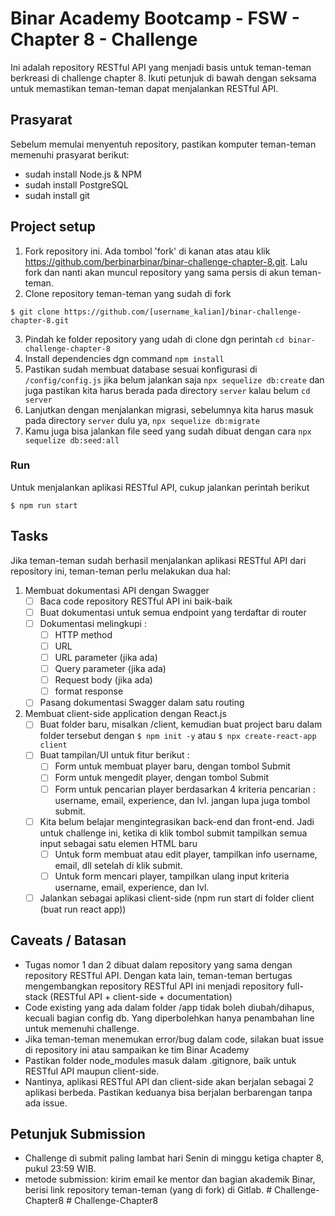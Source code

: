 # Binar Academy Bootcamp - FSW - Chapter 8 - Challenge

Ini adalah repository RESTful API yang menjadi basis untuk teman-teman berkreasi di challenge chapter 8. Ikuti petunjuk di bawah dengan seksama untuk memastikan teman-teman dapat menjalankan RESTful API.

## Prasyarat
Sebelum memulai menyentuh repository, pastikan komputer teman-teman memenuhi prasyarat berikut:
- sudah install Node.js & NPM
- sudah install PostgreSQL
- sudah install git

## Project setup
1. Fork repository ini. Ada tombol 'fork' di kanan atas atau klik https://github.com/berbinarbinar/binar-challenge-chapter-8.git. Lalu fork dan nanti akan muncul repository yang sama persis di akun teman-teman.
2. Clone repository teman-teman yang sudah di fork 

```
$ git clone https://github.com/[username_kalian]/binar-challenge-chapter-8.git
```

3. Pindah ke folder repository yang udah di clone dgn perintah 
`cd binar-challenge-chapter-8`
4.  Install dependencies dgn command `npm install`
5.   Pastikan sudah membuat database sesuai konfigurasi di `/config/config.js` jika belum jalankan saja `npx sequelize db:create` dan juga pastikan kita harus berada pada directory `server` kalau belum `cd server`
6.   Lanjutkan dengan menjalankan migrasi, sebelumnya kita harus masuk pada directory `server` dulu ya, `npx sequelize db:migrate`
7.   Kamu juga bisa jalankan file seed yang sudah dibuat dengan cara `npx sequelize db:seed:all`
### Run
Untuk menjalankan aplikasi RESTful API, cukup jalankan perintah berikut
```
$ npm run start
```

## Tasks
Jika teman-teman sudah berhasil menjalankan aplikasi RESTful API dari repository ini, teman-teman perlu melakukan dua hal:
1. Membuat dokumentasi API dengan Swagger
    - [ ] Baca code repository RESTful API ini baik-baik
    - [ ] Buat dokumentasi untuk semua endpoint yang terdaftar di router
    - [ ] Dokumentasi melingkupi : 
        - [ ] HTTP method
        - [ ] URL
        - [ ] URL parameter (jika ada)
        - [ ] Query parameter (jika ada)
        - [ ] Request body (jika ada)
        - [ ] format response
    - [ ] Pasang dokumentasi Swagger dalam satu routing
2. Membuat client-side application dengan React.js
    - [ ] Buat folder baru, misalkan /client, kemudian buat project baru dalam folder tersebut dengan `$ npm init -y` atau `$ npx create-react-app client`
    - [ ] Buat tampilan/UI untuk fitur berikut :
        - [ ] Form untuk membuat player baru, dengan tombol Submit
        - [ ] Form untuk mengedit player, dengan tombol Submit
        - [ ] Form untuk pencarian player berdasarkan 4 kriteria pencarian : username, email, experience, dan lvl. jangan lupa juga tombol submit.
    - [ ] Kita belum belajar mengintegrasikan back-end dan front-end. Jadi untuk challenge ini, ketika di klik tombol submit tampilkan semua input sebagai satu elemen HTML baru
        - [ ] Untuk form membuat atau edit player, tampilkan info username, email, dll setelah di klik submit. 
        - [ ] Untuk form mencari player, tampilkan ulang input kriteria username, email, experience, dan lvl.
    - [ ] Jalankan sebagai aplikasi client-side (npm run start di folder client (buat run react app))

## Caveats / Batasan
- Tugas nomor 1 dan 2 dibuat dalam repository yang sama dengan repository RESTful API. Dengan kata lain, teman-teman bertugas mengembangkan repository RESTful API ini menjadi repository full-stack (RESTful API + client-side + documentation)
- Code existing yang ada dalam folder /app tidak boleh diubah/dihapus, kecuali bagian config db. Yang diperbolehkan hanya penambahan line untuk memenuhi challenge. 
- Jika teman-teman menemukan error/bug dalam code, silakan buat issue di repository ini atau sampaikan ke tim Binar Academy
- Pastikan folder node_modules masuk dalam .gitignore, baik untuk RESTful API maupun client-side.
- Nantinya, aplikasi RESTful API dan client-side akan berjalan sebagai 2 aplikasi berbeda. Pastikan keduanya bisa berjalan berbarengan tanpa ada issue.

## Petunjuk Submission
- Challenge di submit paling lambat hari Senin di minggu ketiga chapter 8, pukul 23:59 WIB.
- metode submission: kirim email ke mentor dan bagian akademik Binar, berisi link repository teman-teman (yang di fork) di Gitlab.
#   C h a l l e n g e - C h a p t e r 8  
 #   C h a l l e n g e - C h a p t e r 8  
 